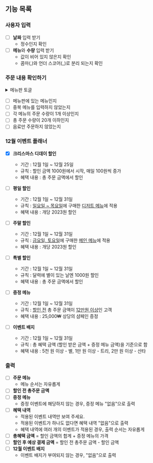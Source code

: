 ## 기능 목록

### 사용자 입력

- [ ] **날짜** 입력 받기
  - 정수인지 확인
- [ ] **메뉴**와 **수량** 입력 받기
  - 값이 비어 있지 않은지 확인
  - 콤마(,)와 언더 스코어(_)로 분리 되는지 확인

### 주문 내용 확인하기
<details>
<summary> 메뉴판 토글</summary>
<div markdown="1">

```
<애피타이저> : 양송이수프(6,000), 타파스(5,500), 시저샐러드(8,000)
<메인> : 티본스테이크(55,000), 바비큐립(54,000), 해산물파스타(35,000), 크리스마스파스타(25,000)
<디저트> : 초코케이크(15,000), 아이스크림(5,000)
<음료> : 제로콜라(3,000), 레드와인(60,000), 샴페인(25,000)
```

</div>
</details>

- [ ] 메뉴판에 있는 메뉴인지
- [ ] 중복 메뉴를 입력하지 않았는지
- [ ] 각 메뉴의 주문 수량이 1개 이상인지
- [ ] 총 주문 수량이 20개 이하인지
- [ ] 음료만 주문하지 않았는지

### 12월 이벤트 플래너

- [x] **크리스마스 디데이 할인**
    - 기간 : 12월 1일 ~ 12월 25일
    - 규칙 : 할인 금액 1000원에서 시작, 매일 100원씩 증가
    - 혜택 내용 : 총 주문 금액에서 할인


- [ ] **평일 할인**
    - 기간 : 12월 1일 ~ 12월 31일
    - 규칙 : <U>일요일 ~ 목요일</U>에 구매한 <U>디저트 메뉴</U>에 적용
    - 혜택 내용 : 개당 2023원 할인


- [ ] **주말 할인**
    - 기간 : 12월 1일 ~ 12월 31일
    - 규칙 : <U>금요일, 토요일</U>에 구매한 <U>메인 메뉴</U>에 적용
    - 혜택 내용 : 개당 2023원 할인


- [ ] **특별 할인**
    - 기간 : 12월 1일 ~ 12월 31일
    - 규칙 : 달력에 별이 있는 날엔 1000원 할인
    - 혜택 내용 : 총 주문 금액에서 할인


- [ ] **증정 메뉴**
    - 기간 : 12월 1일 ~ 12월 31일
    - 규칙 : <U>할인 전</U> 총 주문 금액이 <U>12만원 이상</U>인 고객
    - 혜택 내용 : 25,000₩ 상당의 샴페인 증정


- [ ] **이벤트 배지**
    - 기간 : 12월 1일 ~ 12월 31일
    - 규칙 : 총 혜택 금액 (할인 받은 금액 + 증정 메뉴 금액)을 기준으로 함
    - 혜택 내용 : 5천 원 이상 - 별, 1만 원 이상 - 트리, 2만 원 이상 - 산타

### 출력
- [ ] **주문 메뉴**
  - 메뉴 순서는 자유롭게
- [ ] **할인 전 총주문 금액**
- [ ] **증정 메뉴**
  - 증정 이벤트에 해당하지 않는 경우, 증정 메뉴 "없음"으로 출력
- [ ] **혜택 내역**
  - 적용된 이벤트 내역만 보여 주세요.
  - 적용된 이벤트가 하나도 없다면 혜택 내역 "없음"으로 출력
  - 혜택 내역에 여러 개의 이벤트가 적용된 경우, 출력 순서는 자유롭게
- [ ] **총혜택 금액** = 할인 금액의 합계 + 증정 메뉴의 가격
- [ ] **할인 후 예상 결제 금액** = 할인 전 총주문 금액 - 할인 금액
- [ ] **12월 이벤트 배지**
  - 이벤트 배지가 부여되지 않는 경우, "없음"으로 출력